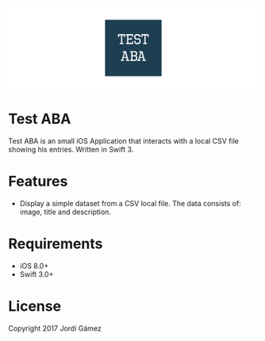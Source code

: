 ![Test ABA](github-header.png?raw=true "Test ABA")

# Test ABA
Test ABA is an small iOS Application that interacts with a local CSV file showing his entries. Written in Swift 3.

# Features
- Display a simple dataset from a CSV local file. The data consists of: image, title and description.

# Requirements
- iOS 8.0+
- Swift 3.0+

# License
Copyright 2017 Jordi Gámez
